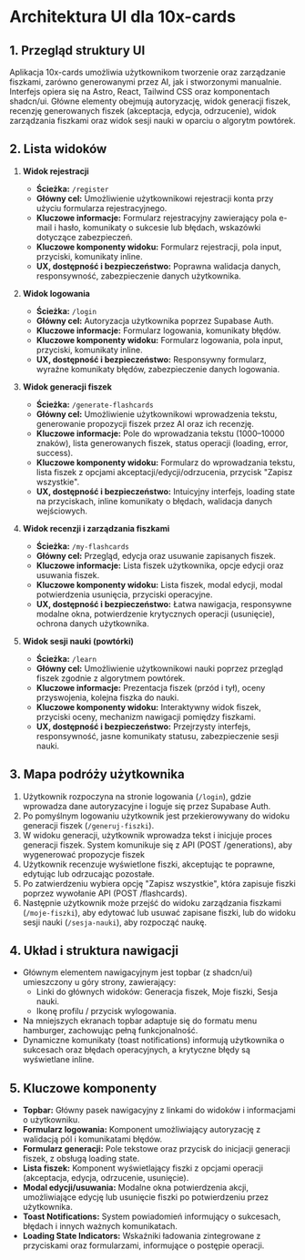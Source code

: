 # Architektura UI dla 10x-cards

## 1. Przegląd struktury UI

Aplikacja 10x-cards umożliwia użytkownikom tworzenie oraz zarządzanie fiszkami, zarówno generowanymi przez AI, jak i stworzonymi manualnie. Interfejs opiera się na Astro, React, Tailwind CSS oraz komponentach shadcn/ui. Główne elementy obejmują autoryzację, widok generacji fiszek, recenzję generowanych fiszek (akceptacja, edycja, odrzucenie), widok zarządzania fiszkami oraz widok sesji nauki w oparciu o algorytm powtórek.

## 2. Lista widoków

1. **Widok rejestracji**

   - **Ścieżka:** `/register`
   - **Główny cel:** Umożliwienie użytkownikowi rejestracji konta przy użyciu formularza rejestracyjnego.
   - **Kluczowe informacje:** Formularz rejestracyjny zawierający pola e-mail i hasło, komunikaty o sukcesie lub błędach, wskazówki dotyczące zabezpieczeń.
   - **Kluczowe komponenty widoku:** Formularz rejestracji, pola input, przyciski, komunikaty inline.
   - **UX, dostępność i bezpieczeństwo:** Poprawna walidacja danych, responsywność, zabezpieczenie danych użytkownika.

2. **Widok logowania**

   - **Ścieżka:** `/login`
   - **Główny cel:** Autoryzacja użytkownika poprzez Supabase Auth.
   - **Kluczowe informacje:** Formularz logowania, komunikaty błędów.
   - **Kluczowe komponenty widoku:** Formularz logowania, pola input, przyciski, komunikaty inline.
   - **UX, dostępność i bezpieczeństwo:** Responsywny formularz, wyraźne komunikaty błędów, zabezpieczenie danych logowania.

3. **Widok generacji fiszek**

   - **Ścieżka:** `/generate-flashcards`
   - **Główny cel:** Umożliwienie użytkownikowi wprowadzenia tekstu, generowanie propozycji fiszek przez AI oraz ich recenzję.
   - **Kluczowe informacje:** Pole do wprowadzania tekstu (1000–10000 znaków), lista generowanych fiszek, status operacji (loading, error, success).
   - **Kluczowe komponenty widoku:** Formularz do wprowadzania tekstu, lista fiszek z opcjami akceptacji/edycji/odrzucenia, przycisk "Zapisz wszystkie".
   - **UX, dostępność i bezpieczeństwo:** Intuicyjny interfejs, loading state na przyciskach, inline komunikaty o błędach, walidacja danych wejściowych.

4. **Widok recenzji i zarządzania fiszkami**

   - **Ścieżka:** `/my-flashcards`
   - **Główny cel:** Przegląd, edycja oraz usuwanie zapisanych fiszek.
   - **Kluczowe informacje:** Lista fiszek użytkownika, opcje edycji oraz usuwania fiszek.
   - **Kluczowe komponenty widoku:** Lista fiszek, modal edycji, modal potwierdzenia usunięcia, przyciski operacyjne.
   - **UX, dostępność i bezpieczeństwo:** Łatwa nawigacja, responsywne modalne okna, potwierdzenie krytycznych operacji (usunięcie), ochrona danych użytkownika.

5. **Widok sesji nauki (powtórki)**
   - **Ścieżka:** `/learn`
   - **Główny cel:** Umożliwienie użytkownikowi nauki poprzez przegląd fiszek zgodnie z algorytmem powtórek.
   - **Kluczowe informacje:** Prezentacja fiszek (przód i tył), oceny przyswojenia, kolejna fiszka do nauki.
   - **Kluczowe komponenty widoku:** Interaktywny widok fiszek, przyciski oceny, mechanizm nawigacji pomiędzy fiszkami.
   - **UX, dostępność i bezpieczeństwo:** Przejrzysty interfejs, responsywność, jasne komunikaty statusu, zabezpieczenie sesji nauki.

## 3. Mapa podróży użytkownika

1. Użytkownik rozpoczyna na stronie logowania (`/login`), gdzie wprowadza dane autoryzacyjne i loguje się przez Supabase Auth.
2. Po pomyślnym logowaniu użytkownik jest przekierowywany do widoku generacji fiszek (`/generuj-fiszki`).
3. W widoku generacji, użytkownik wprowadza tekst i inicjuje proces generacji fiszek. System komunikuje się z API (POST /generations), aby wygenerować propozycje fiszek
4. Użytkownik recenzuje wyświetlone fiszki, akceptując te poprawne, edytując lub odrzucając pozostałe.
5. Po zatwierdzeniu wybiera opcję "Zapisz wszystkie", która zapisuje fiszki poprzez wywołanie API (POST /flashcards).
6. Następnie użytkownik może przejść do widoku zarządzania fiszkami (`/moje-fiszki`), aby edytować lub usuwać zapisane fiszki, lub do widoku sesji nauki (`/sesja-nauki`), aby rozpocząć naukę.

## 4. Układ i struktura nawigacji

- Głównym elementem nawigacyjnym jest topbar (z shadcn/ui) umieszczony u góry strony, zawierający:
  - Linki do głównych widoków: Generacja fiszek, Moje fiszki, Sesja nauki.
  - Ikonę profilu / przycisk wylogowania.
- Na mniejszych ekranach topbar adaptuje się do formatu menu hamburger, zachowując pełną funkcjonalność.
- Dynamiczne komunikaty (toast notifications) informują użytkownika o sukcesach oraz błędach operacyjnych, a krytyczne błędy są wyświetlane inline.

## 5. Kluczowe komponenty

- **Topbar:** Główny pasek nawigacyjny z linkami do widoków i informacjami o użytkowniku.
- **Formularz logowania:** Komponent umożliwiający autoryzację z walidacją pól i komunikatami błędów.
- **Formularz generacji:** Pole tekstowe oraz przycisk do inicjacji generacji fiszek, z obsługą loading state.
- **Lista fiszek:** Komponent wyświetlający fiszki z opcjami operacji (akceptacja, edycja, odrzucenie, usunięcie).
- **Modal edycji/usuwania:** Modalne okna potwierdzenia akcji, umożliwiające edycję lub usunięcie fiszki po potwierdzeniu przez użytkownika.
- **Toast Notifications:** System powiadomień informujący o sukcesach, błędach i innych ważnych komunikatach.
- **Loading State Indicators:** Wskaźniki ładowania zintegrowane z przyciskami oraz formularzami, informujące o postępie operacji.
